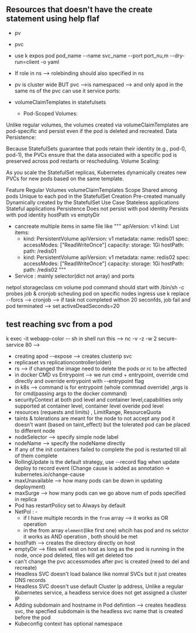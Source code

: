 ## Resources that doesn't have the create statement using help flaf
- pv
- pvc

- use k expos pod pod_name --name svc_name --port port_nu,m --dry-run=client -o yaml
- If role in ns --> rolebinding should also specified in ns
- pv is cluster wide BUT pvc -->is namespaced --> and only  apod in the same ns of the pvc can use it
service ports:
- volumeClaimTemplates in statefulsets
  - Pod-Scoped Volumes:

Unlike regular volumes, the volumes created via volumeClaimTemplates are pod-specific and persist even if the pod is deleted and recreated.
Data Persistence:

Because StatefulSets guarantee that pods retain their identity (e.g., pod-0, pod-1), the PVCs ensure that the data associated with a specific pod is preserved across pod restarts or rescheduling.
Volume Scaling:

As you scale the StatefulSet replicas, Kubernetes dynamically creates new PVCs for new pods based on the same template.

Feature	Regular Volumes	volumeClaimTemplates
Scope	Shared among pods	Unique to each pod in the StatefulSet
Creation	Pre-created manually	Dynamically created by the StatefulSet
Use Case	Stateless applications	Stateful applications
Persistence	Does not persist with pod identity	Persists with pod identity
hostPath vs emptyDir
- cancreate multiple items in same file like
"""
apiVersion: v1
kind: List
items:
  - kind: PersistentVolume
    apiVersion: v1
    metadata:
      name: redis01
    spec:
      accessModes: ["ReadWriteOnce"]
      capacity:
        storage: 1Gi
      hostPath:
        path: /redis01
  - kind: PersistentVolume
    apiVersion: v1
    metadata:
      name: redis02
    spec:
      accessModes: ["ReadWriteOnce"]
      capacity:
        storage: 1Gi
      hostPath:
        path: /redis02
"""
- Service : mainly selector(dict not array) and ports


netpol
storageclass
cm volume
pod command should start with /bin/sh -c
probes
job & cronjob
scheuling pod on specific nodes
ingress
use k replace --forcs -->
cronjob --> if task not completed withon 20 seconfds, job fail and pod terminated --> set activeDeadSeconds=20

## test reaching svc from a pod
k exec -it webapp-color -- sh
in shell run this -->  nc -v -z -w 2 secure-service 80 -->


- creating apod --expose --> creates clusterip svc
- replicaset vs replicationcontroller(older)
- rs --> if changed the image need to delete the pods or rc to be affected
- in docker CMD vs Entrypoint --> we run cmd + entrypoint, override cmd directly and override entrypoint with --entrypoint flag
- in k8s --> command is for entrypoint (whole commnad override) ,args is for cmd(passing args to the docker command)
- securityContext at both pod level and container level,capabilities only supported at container level, container level overide pod level
- resources (requests and limits) , LimitRange, ResourceQuota
- taints & tolerations are meant for the node to not accept any pod  it doesn't want (based on taint_effect) but the tolerated pod can be placed to different node
- nodeSelector --> specify simple node label
- nodeName --> specify the nodeName directly
- If any of the init containers failed to complete the pod is restarted till all of them complete
- RollingUpdate is the default strategy, use --record flag when update deploy to record event (Change cause is added as annotation -> kubernetes.io/change-cause
- maxUnavailable --> how many pods can be down in updating deployment)
- maxSurge --> how many pods can we go above num of pods specified in replica
- Pod has restartPolicy set to Always by default
- NetPol : -
  - if I have multiple records in the `from` array --> it works as OR operation 
  - in the from array `element`(like first one) whcih has pod and ns selctor it works as AND operation , both should be met
- hostPath --> creates the directory directly on host
- emptyDir --> files will exist on host as long as the pod is running in the node, once pod deleted, files will get deleted too
- can't change the pvc accessmodes after pvc is created (need to del and recreate)
- Headless SVC doesn't load balance like nomral SVCs but it just creates DNS records
- Headless SVC doesn't use default Cluster Ip address, Unlike a regular Kubernetes service, a headless service does not get assigned a cluster IP
- Adding subdomain and hostname in Pod defintion --> creates headless svc, the specfied subdomain is the headless svc name that is created before the pod
- Kubeconfig context has optional namespace
